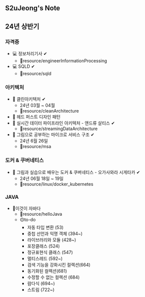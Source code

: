 S2uJeong's Note
---
## 24년 상반기
### 자격증
- 💻 정보처리기사 ✔
  - 📁resource/engineerInformationProcessing
- 💻 SQLD ✔
  - 📁resource/sqld
### 아키텍처 
- 📒 클린아키텍처 ✔
  - 24년 03월 ~ 04월 
  - 📁resource/cleanArchitecture 
- 📒 헤드 퍼스트 디자인 패턴
- 📒 실시간 데이터 파이프라인 아키텍처 - 앤드류 살티스 ✔
  - 📁resource/streamingDataArchitecture
- 📒 그림으로 공부하는 마이크로 서비스 구조 ✔
  - 24년 6월 26일  
  - 📁resource/msa
### 도커 & 쿠버네티스 
- 📒 그림과 실습으로 배우는 도커 & 쿠버네티스 - 오가사와라 시게타카 ✔
  - 24년 06월 18일 ~ 19일 
  - 📁resource/linux/docker_kubernetes

### JAVA
- 📒이것이 자바다
  - 📁resource/helloJava
  - 🟡to-do
    - 자동 타입 변환 (53)
    - 중첩 선언과 익명 객체 (394~)
    - 라이브러리와 모듈 (428~)
    - 포장클래스 (524)
    - 정규표현식 클래스 (547)
    - 멀티스레드 (592~)
    - 검색 기능을 강화시킨 컬렉션(664)
    - 동기화된 컬렉션(681)
    - 수정할 수 없는 컬렉션 (684)
    - 람다식 (694~)
    - 스트림 (722~)